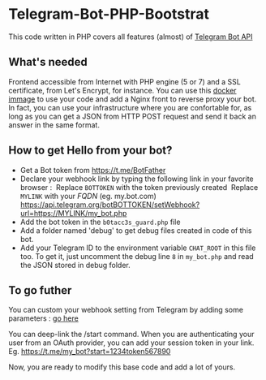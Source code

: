 # Telegram-Bot-PHP-Bootstrat

This code written in PHP covers all features (almost) of [Telegram Bot API](core.telegram.org/bots/api)

## What's needed

Frontend accessible from Internet with PHP engine (5 or 7) and a SSL certificate, from Let's Encrypt, for instance.
You can use this [docker immage](https://hub.docker.com/r/nimmis/apache-php7/) to use your code and add a Nginx front to reverse proxy your bot. In fact, you can use your infrastructure where you are confortable for, as long as you can get a JSON from HTTP POST request and send it back an answer in the same format.

## How to get Hello from your bot?

- Get a Bot token from https://t.me/BotFather 
- Declare your webhook link by typing the following link in your favorite browser : 
  Replace `BOTTOKEN` with the token previously created
  Replace `MYLINK` with your _FQDN_ (eg. my.bot.com)
  https://api.telegram.org/botBOTTOKEN/setWebhook?url=https://MYLINK/my_bot.php
- Add the bot token in the `b0tacc3s_guard.php` file
- Add a folder named 'debug' to get debug files created in code of this bot.
- Add your Telegram ID to the environment variable `CHAT_ROOT` in this file too. To get it, just uncomment the debug line `8` in `my_bot.php` and read the JSON stored in debug folder.

## To go futher

You can custom your webhook setting from Telegram by adding some parameters : [go here](https://core.telegram.org/bots/api#setwebhook)

You can deep-link the /start command. When you are authenticating your user from an OAuth provider, you can add your session token in your link. Eg. https://t.me/my_bot?start=1234token567890

Now, you are ready to modify this base code and add a lot of yours.
